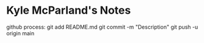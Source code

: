 # Kyle McParland's Notes
github process:
git add README.md
git commit -m "Description"
git push -u origin main